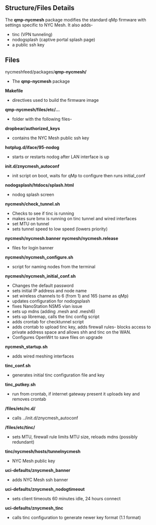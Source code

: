 Structure/Files Details
-----------------------

The **qmp-nycmesh** package modifies the standard qMp firmware with settings specific to NYC Mesh. It also adds-
* tinc (VPN tunneling)
* nodogsplash (captive portal splash page)
* a public ssh key


Files
-----

nycmeshfeed/packages/**qmp-nycmesh/**
* The **qmp-nycmesh** package

**Makefile**
* directives used to build the firmware image

**qmp-nycmesh/files/etc/...**
* folder with the following files-

**dropbear/authorized_keys**
* contains the NYC Mesh public ssh key

**hotplug.d/iface/95-nodog**
* starts or restarts nodog after LAN interface is up

**init.d/znycmesh_autoconf**
* init script on boot, waits for qMp to configure then runs initial_conf

**nodogsplash/htdocs/splash.html**
* nodog splash screen

**nycmesh/check_tunnel.sh**
* Checks to see if tinc is running
* makes sure bmx is running on tinc tunnel and wired interfaces
* set MTU on tunnel
* sets tunnel speed to low speed (lowers priority)

**nycmesh/nycmesh.banner**
**nycmesh/nycmesh.release**
* files for login banner

**nycmesh/nycmesh_configure.sh**
* script for naming nodes from the terminal

**nycmesh/nycmesh_initial_conf.sh**
* Changes the default password
* sets initial IP address and node name
* set wireless channels to 6 (from 1) and 165 (same as qMp)
* updates configuration for nodogsplash
* fixes NanoStation NSM5 vlan issue
* sets up mdns (adding .mesh and .mesh6)
* sets up libremap, calls the tinc config script
* adds crontab for checktunnel script
* adds crontab to upload tinc key, adds firewall rules- blocks access to private address space and allows shh and tinc on the WAN.
* Configures OpenWrt to save files on upgrade

**nycmesh_startup.sh**
* adds wired meshing interfaces

**tinc_conf.sh**
* generates initial tinc configuration file and key

**tinc_putkey.sh**
* run from crontab, if internet gateway present it uploads key and removes crontab

**/files/etc/rc.d/**
* calls ../init.d/znycmesh_autoconf

**/files/etc/tinc/**
* sets MTU, firewall rule limits MTU size, reloads mdns (possibly redundant)

**tinc/nycmesh/hosts/tunnelnycmesh**
* NYC Mesh public key

**uci-defaults/znycmesh_banner**
* adds NYC Mesh ssh banner

**uci-defaults/znycmesh_nodogtimeout**
* sets client timeouts 60 minutes idle, 24 hours connect

**uci-defaults/znycmesh_tinc**
* calls tinc configuration to generate newer key format (1.1 format)


